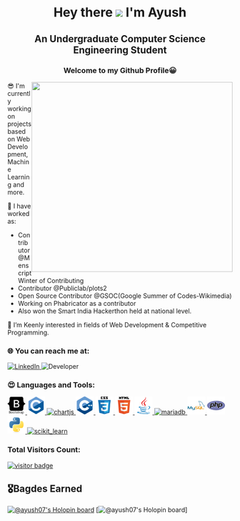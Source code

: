 <h1 align="center">Hey there <img src="https://raw.githubusercontent.com/MartinHeinz/MartinHeinz/master/wave.gif" width="30px"> I'm Ayush</h1>
<h2 align="center">An Undergraduate Computer Science Engineering Student </h2>

<h3 align="center">Welcome to my Github Profile😀</h3>
<img src="https://user-images.githubusercontent.com/68391974/126289518-a8422fd8-b728-4425-a231-b918c37aad8e.gif" align="right" width="450" height="425"/>

😎 I'm currently working on projects based on Web Development, Machine Learning and more.


🔭 I have worked as:

   - Contributor @Menscript Winter of Contributing
   - Contributor @Publiclab/plots2
   - Open Source Contributor @GSOC(Google Summer of Codes-Wikimedia)
   - Working on Phabricator as a contributor
   - Also won the Smart India Hackerthon held at national level.

👀 I’m Keenly interested in fields of Web Development & Competitive Programming.


### 🌐 You can reach me at: 

<a href="https://linkedin.com/in/ayush-kumar-bb773b214/">
  <img
    alt="LinkedIn"
    src="https://img.shields.io/badge/LinkedIn-0A66C2?logo=LinkedIn&logoColor=blue&style=for-the-badge"
  />
</a>
<img src="https://c.tenor.com/pVwOAuOdI4MAAAAM/jim-carrey-bruce-almighty.gif" alt="Developer" />

<h3 align="left"> 😍 Languages and Tools:</h3>
<p align="left"> <a href="https://getbootstrap.com" target="_blank"> <img src="https://raw.githubusercontent.com/devicons/devicon/master/icons/bootstrap/bootstrap-plain-wordmark.svg" alt="bootstrap" width="40" height="40"/> </a> <a href="https://www.cprogramming.com/" target="_blank"> <img src="https://raw.githubusercontent.com/devicons/devicon/master/icons/c/c-original.svg" alt="c" width="40" height="40"/> </a> <a href="https://www.chartjs.org" target="_blank"> <img src="https://www.chartjs.org/media/logo-title.svg" alt="chartjs" width="40" height="40"/> </a> <a href="https://www.w3schools.com/cpp/" target="_blank"> <img src="https://raw.githubusercontent.com/devicons/devicon/master/icons/cplusplus/cplusplus-original.svg" alt="cplusplus" width="40" height="40"/> </a> <a href="https://www.w3schools.com/css/" target="_blank"> <img src="https://raw.githubusercontent.com/devicons/devicon/master/icons/css3/css3-original-wordmark.svg" alt="css3" width="40" height="40"/> </a> <a href="https://www.w3.org/html/" target="_blank"> <img src="https://raw.githubusercontent.com/devicons/devicon/master/icons/html5/html5-original-wordmark.svg" alt="html5" width="40" height="40"/> </a> <a href="https://www.java.com" target="_blank"> <img src="https://raw.githubusercontent.com/devicons/devicon/master/icons/java/java-original.svg" alt="java" width="40" height="40"/> </a> <a href="https://mariadb.org/" target="_blank"> <img src="https://www.vectorlogo.zone/logos/mariadb/mariadb-icon.svg" alt="mariadb" width="40" height="40"/> </a> <a href="https://www.mysql.com/" target="_blank"> <img src="https://raw.githubusercontent.com/devicons/devicon/master/icons/mysql/mysql-original-wordmark.svg" alt="mysql" width="40" height="40"/> </a> <a href="https://www.php.net" target="_blank"> <img src="https://raw.githubusercontent.com/devicons/devicon/master/icons/php/php-original.svg" alt="php" width="40" height="40"/> </a> <a href="https://www.python.org" target="_blank"> <img src="https://raw.githubusercontent.com/devicons/devicon/master/icons/python/python-original.svg" alt="python" width="40" height="40"/> </a> <a href="https://scikit-learn.org/" target="_blank"> <img src="https://upload.wikimedia.org/wikipedia/commons/0/05/Scikit_learn_logo_small.svg" alt="scikit_learn" width="40" height="40"/> </a> 
</p>

 ### Total Visitors Count: 
 <a href="https://github.com/Ayush0431">
    <img src="https://profile-counter.glitch.me/Ayush0431/count.svg" alt="visitor badge" height="30px" />
    </a>
    <h2>🎖️Bagdes Earned</h2>

[![@ayush07's Holopin board](https://holopin.io/api/user/board?user=ayush07)](https://holopin.io/@ayush07)
[![@ayush07's Holopin board](https://www.holopin.io/userbadge/clfh24k5w195020fmihxqbt42q)]
